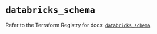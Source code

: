 # `databricks_schema`

Refer to the Terraform Registry for docs: [`databricks_schema`](https://registry.terraform.io/providers/databricks/databricks/1.41.0/docs/resources/schema).
